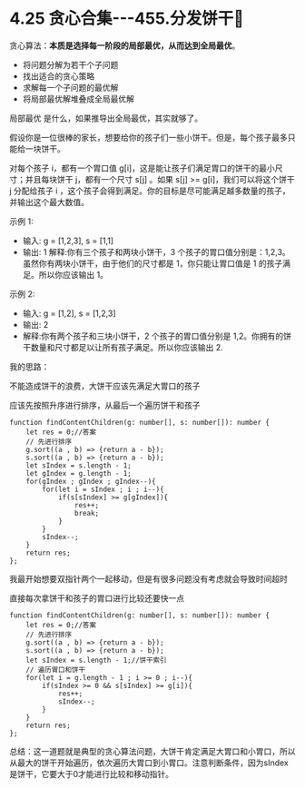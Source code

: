 ﻿

# 4.25 贪心合集---455.分发饼干🍪

贪心算法：**本质是选择每一阶段的局部最优，从而达到全局最优**。

- 将问题分解为若干个子问题
- 找出适合的贪心策略
- 求解每一个子问题的最优解
- 将局部最优解堆叠成全局最优解

 局部最优 是什么，如果推导出全局最优，其实就够了。

假设你是一位很棒的家长，想要给你的孩子们一些小饼干。但是，每个孩子最多只能给一块饼干。

对每个孩子 i，都有一个胃口值  g[i]，这是能让孩子们满足胃口的饼干的最小尺寸；并且每块饼干 j，都有一个尺寸 s[j] 。如果 s[j] >= g[i]，我们可以将这个饼干 j 分配给孩子 i ，这个孩子会得到满足。你的目标是尽可能满足越多数量的孩子，并输出这个最大数值。

示例  1:

- 输入: g = [1,2,3], s = [1,1]
- 输出: 1 解释:你有三个孩子和两块小饼干，3 个孩子的胃口值分别是：1,2,3。虽然你有两块小饼干，由于他们的尺寸都是 1，你只能让胃口值是 1 的孩子满足。所以你应该输出 1。

示例  2:

- 输入: g = [1,2], s = [1,2,3]
- 输出: 2
- 解释:你有两个孩子和三块小饼干，2 个孩子的胃口值分别是 1,2。你拥有的饼干数量和尺寸都足以让所有孩子满足。所以你应该输出 2.

我的思路：

不能造成饼干的浪费，大饼干应该先满足大胃口的孩子

应该先按照升序进行排序，从最后一个遍历饼干和孩子

```
function findContentChildren(g: number[], s: number[]): number {
    let res = 0;//答案
    // 先进行排序
    g.sort((a , b) => {return a - b});
    s.sort((a , b) => {return a - b});
    let sIndex = s.length - 1;
    let gIndex = g.length - 1;
    for(gIndex ; gIndex ; gIndex--){
        for(let i = sIndex ; i ; i--){
            if(s[sIndex] >= g[gIndex]){
                res++;
                break;
            }
        }
        sIndex--;
    }
    return res;
};
```

我最开始想要双指针两个一起移动，但是有很多问题没有考虑就会导致时间超时

直接每次拿饼干和孩子的胃口进行比较还要快一点

```
function findContentChildren(g: number[], s: number[]): number {
    let res = 0;//答案
    // 先进行排序
    g.sort((a , b) => {return a - b});
    s.sort((a , b) => {return a - b});
    let sIndex = s.length - 1;//饼干索引
    // 遍历胃口和饼干
    for(let i = g.length - 1 ; i >= 0 ; i--){
        if(sIndex >= 0 && s[sIndex] >= g[i]){
            res++;
            sIndex--;
        }
    }
    return res;
};
```

总结：这一道题就是典型的贪心算法问题，大饼干肯定满足大胃口和小胃口，所以从最大的饼干开始遍历，依次遍历大胃口到小胃口。注意判断条件，因为sIndex是饼干，它要大于0才能进行比较和移动指针。

